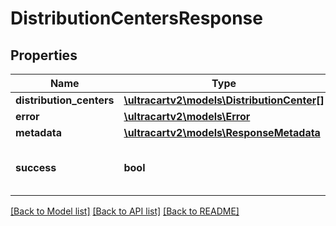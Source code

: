 # DistributionCentersResponse

## Properties
Name | Type | Description | Notes
------------ | ------------- | ------------- | -------------
**distribution_centers** | [**\ultracartv2\models\DistributionCenter[]**](DistributionCenter.md) |  | [optional] 
**error** | [**\ultracartv2\models\Error**](Error.md) |  | [optional] 
**metadata** | [**\ultracartv2\models\ResponseMetadata**](ResponseMetadata.md) |  | [optional] 
**success** | **bool** | Indicates if API call was successful | [optional] 

[[Back to Model list]](../README.md#documentation-for-models) [[Back to API list]](../README.md#documentation-for-api-endpoints) [[Back to README]](../README.md)


